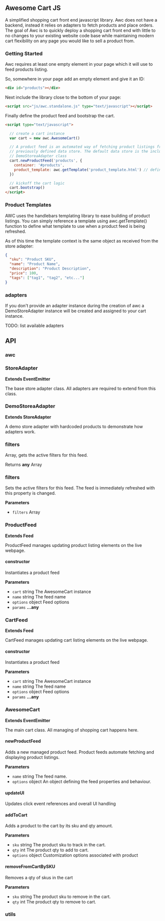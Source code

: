 ## Awesome Cart JS

A simplified shopping cart front end javascript library. Awc does not have a backend, instead it relies on adapters to fetch products and place orders.
The goal of Awc is to quickly deploy a shopping cart front end with little to no changes to your existing website code base while maintaining modern cart flexibility on any page you would like to sell a product from.

### Getting Started

Awc requires at least one empty element in your page which it will use to feed
products listing.

So, somewhere in your page add an empty element and give it an ID:

```html
<div id="products"></div>
```

Next include the library close to the bottom of your page:

```html
<script src="js/awc.standalone.js" type="text/javascript"></script>
```

Finally define the product feed and bootstrap the cart.

```html
<script type="text/javascript">

  // create a cart instance
  var cart = new awc.AwesomeCart()

  // A product feed is an automated way of fetching product listings from a
  // previously defined data store. The default data store is the included
  // DemoStoreaAdapter class
  cart.newProductFeed('products', {
    container: '#products',
    product_template: awc.getTemplate('product_template.html') // define a handlebars template location
  })

  // kickoff the cart logic
  cart.bootstrap()
</script>
```

### Product Templates

AWC uses the handlebars templating library to ease building of product listings.
You can simply reference a template using awc.getTemplate() function to define what
template to use when a product feed is being refreshed.

As of this time the template context is the same object as received from the store adapter:

```json
{
  "sku": "Product SKU",
  "name": "Product Name",
  "description": "Product Description",
  "price": 100,
  "tags": ["tag1", "tag2", "etc..."]
}
```

### adapters

If you don't provide an adapter instance during the creation of awc a DemoStoreAdapter instance will be created and assigned to your cart instance.

TODO: list available adapters

## API

<!-- Generated by documentation.js. Update this documentation by updating the source code. -->

### awc

### StoreAdapter

**Extends EventEmitter**

The base store adapter class. All adapters are required to extend from this class.

### DemoStoreaAdapter

**Extends StoreAdapter**

A demo store adapter with hardcoded products to demonstrate how adapters work.

### filters

Array, gets the active filters for this feed.

Returns **any** Array

### filters

Sets the active filters for this feed. The feed is immediately
refreshed with this property is changed.

**Parameters**

-   `filters`  Array

### ProductFeed

**Extends Feed**

ProductFeed manages updating product listing elements on the live webpage.

#### constructor

Instantiates a product feed

**Parameters**

-   `cart`  string     The AwesomeCart instance
-   `name`  string     The feed name
-   `options`  object  Feed options
-   `params` **...any** 

### CartFeed

**Extends Feed**

CartFeed manages updating cart listing elements on the live webpage.

#### constructor

Instantiates a product feed

**Parameters**

-   `cart`  string     The AwesomeCart instance
-   `name`  string     The feed name
-   `options`  object  Feed options
-   `params` **...any** 

### AwesomeCart

**Extends EventEmitter**

The main cart class. All managing of shopping cart happens here.

#### newProductFeed

Adds a new managed product feed. Product feeds automate fetching and displaying
product listings.

**Parameters**

-   `name`  string     The feed name.
-   `options`  object  An object defining the feed properties and behaviour.

#### updateUI

Updates click event references and overall UI handling

#### addToCart

Adds a product to the cart by its sku and qty amount.

**Parameters**

-   `sku`  string      The product sku to track in the cart.
-   `qty`  int         The product qty to add to cart.
-   `options`  object  Customization options associated with product

#### removeFromCartBySKU

Removes a qty of skus in the cart

**Parameters**

-   `sku`  string  The product sku to remove in the cart.
-   `qty`  int     The product qty to remove to cart.

### utils
